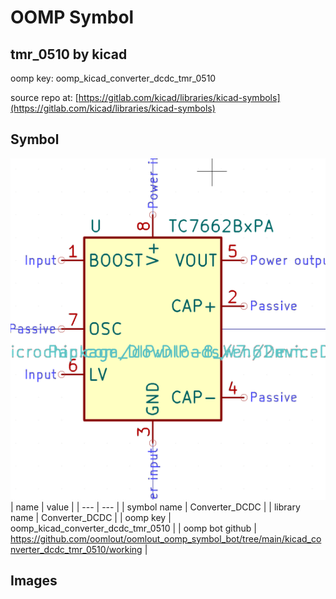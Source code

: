 # OOMP Symbol  
## tmr_0510  by kicad  
  
oomp key: oomp_kicad_converter_dcdc_tmr_0510  
  
source repo at: [https://gitlab.com/kicad/libraries/kicad-symbols](https://gitlab.com/kicad/libraries/kicad-symbols)  
## Symbol  
  
[![working.png](working_600.png)](working.png)  
| name | value | 
| --- | --- | 
| symbol name | Converter_DCDC | 
| library name | Converter_DCDC | 
| oomp key | oomp_kicad_converter_dcdc_tmr_0510 | 
| oomp bot github | https://github.com/oomlout/oomlout_oomp_symbol_bot/tree/main/kicad_converter_dcdc_tmr_0510/working | 
## Images  
